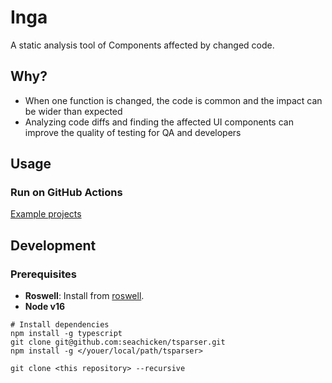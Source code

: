 # Inga

A static analysis tool of Components affected by changed code.

## Why?

- When one function is changed, the code is common and the impact can be wider than expected
- Analyzing code diffs and finding the affected UI components can improve the quality of testing for QA and developers

## Usage

### Run on GitHub Actions

[Example projects](https://github.com/seachicken/create-react-app-typescript-todo-example-2022/blob/master/.github/workflows/inga.yml)

## Development

### Prerequisites

- **Roswell**: Install from [roswell](https://github.com/roswell/roswell#installation-dependency--usage).
- **Node v16**

```shell
# Install dependencies
npm install -g typescript
git clone git@github.com:seachicken/tsparser.git
npm install -g </youer/local/path/tsparser>

git clone <this repository> --recursive
```
